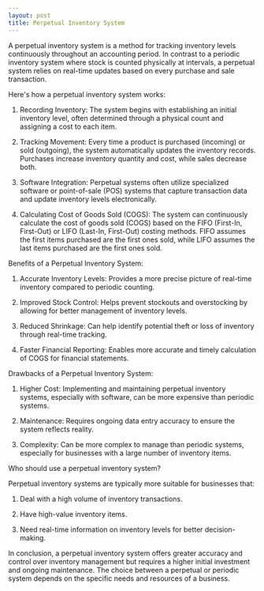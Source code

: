 ```yaml
---
layout: post
title: Perpetual Inventory System
---
```


A perpetual inventory system is a method for tracking inventory levels continuously throughout an accounting period.  In contrast to a periodic inventory system where stock is counted physically at intervals, a perpetual system relies on real-time updates based on every purchase and sale transaction.

Here's how a perpetual inventory system works:

1. Recording Inventory: The system begins with establishing an initial inventory level, often determined through a physical count and assigning a cost to each item.

2. Tracking Movement: Every time a product is purchased (incoming) or sold (outgoing), the system automatically updates the inventory records. Purchases increase inventory quantity and cost, while sales decrease both.

3. Software Integration: Perpetual systems often utilize specialized software or point-of-sale (POS) systems that capture transaction data and update inventory levels electronically.

4. Calculating Cost of Goods Sold (COGS): The system can continuously calculate the cost of goods sold (COGS) based on the FIFO (First-In, First-Out) or LIFO (Last-In, First-Out) costing methods. FIFO assumes the first items purchased are the first ones sold, while LIFO assumes the last items purchased are the first ones sold.

Benefits of a Perpetual Inventory System:

1. Accurate Inventory Levels: Provides a more precise picture of real-time inventory compared to periodic counting.

2. Improved Stock Control: Helps prevent stockouts and overstocking by allowing for better management of inventory levels.

3. Reduced Shrinkage: Can help identify potential theft or loss of inventory through real-time tracking.

4. Faster Financial Reporting: Enables more accurate and timely calculation of COGS for financial statements.

Drawbacks of a Perpetual Inventory System:

1. Higher Cost: Implementing and maintaining perpetual inventory systems, especially with software, can be more expensive than periodic systems.

2. Maintenance: Requires ongoing data entry accuracy to ensure the system reflects reality.

3. Complexity: Can be more complex to manage than periodic systems, especially for businesses with a large number of inventory items.

Who should use a perpetual inventory system?

Perpetual inventory systems are typically more suitable for businesses that:

1. Deal with a high volume of inventory transactions.

2. Have high-value inventory items.

3. Need real-time information on inventory levels for better decision-making.

In conclusion, a perpetual inventory system offers greater accuracy and control over inventory management but requires a higher initial investment and ongoing maintenance.  The choice between a perpetual or periodic system depends on the specific needs and resources of a business.
